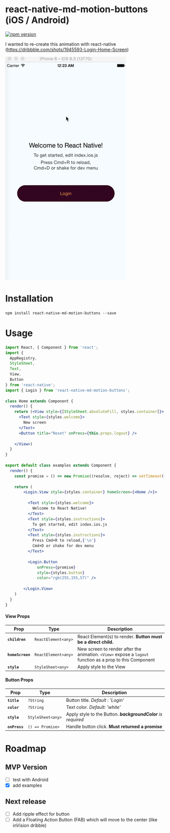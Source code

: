 # react-native-md-motion-buttons (iOS / Android)

[![npm version](https://badge.fury.io/js/react-native-md-motion-buttons.svg)](https://badge.fury.io/js/react-native-md-motion-buttons)

I wanted to re-create this animation with react-native (https://dribbble.com/shots/1945593-Login-Home-Screen)

![Example](examples/Login/doc/button.gif)


# Installation

`npm install react-native-md-motion-buttons --save`

# Usage

```jsx
import React, { Component } from 'react';
import {
  AppRegistry,
  StyleSheet,
  Text,
  View,
  Button
} from 'react-native';
import { Login } from 'react-native-md-motion-buttons';

class Home extends Component {
  render() {
    return (<View style={[StyleSheet.absoluteFill, styles.container]}>
      <Text style={styles.welcome}>
        New screen
      </Text>
      <Button title="Reset" onPress={this.props.logout} />

    </View>)
  }
}

export default class examples extends Component {
  render() {
    const promise = () => new Promise((resolve, reject) => setTimeout(() => resolve(), 2000) );

    return (
        <Login.View style={styles.container} homeScreen={<Home />}>

          <Text style={styles.welcome}>
            Welcome to React Native!
          </Text>
          <Text style={styles.instructions}>
            To get started, edit index.ios.js
          </Text>
          <Text style={styles.instructions}>
            Press Cmd+R to reload,{'\n'}
            Cmd+D or shake for dev menu
          </Text>

          <Login.Button
              onPress={promise}
              style={styles.button}
              color="rgb(255,155,57)" />

        </Login.View>
    )
  }
}
```

#### View Props

| Prop | Type | Description |
|---|---|---|
|**`children`**|`ReactElement<any>`|React Element(s) to render. **Button must be a direct child.**|
|**`homeScreen`**|`ReactElement<any>`|New screen to render after the animation. `<View>` expose a `logout` function as a prop to this Component |
|**`style`**|`StyleSheet<any>`|Apply style to the View|

#### Button Props

| Prop | Type | Description |
|---|---|---|
|**`title`**|`?String`|Button title.  _Default : 'Login'_|
|**`color`**|`?String`|Text color.  _Default: 'white'_|
|**`style`**|`StyleSheet<any>`|Apply style to the Button.  _**backgroundColor** is required_|
|**`onPress`**|`() => Promise>`|Handle button click. **Must returned a promise**|

# Roadmap

## MVP Version

- [ ] test with Android
- [x] add examples

## Next release

- [ ] Add ripple effect for button
- [ ] Add a Floating Action Button (FAB) which will move to the center (like inVision dribble)
